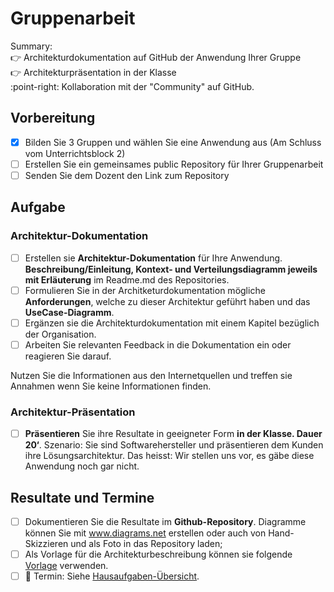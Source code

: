 # Gruppenarbeit

Summary:<br>
:point_right: Architekturdokumentation auf GitHub der Anwendung Ihrer Gruppe<br>
:point_right: Architekturpräsentation in der Klasse<br>
:point-right: Kollaboration mit der "Community" auf GitHub.

## Vorbereitung
- [x] Bilden Sie 3 Gruppen und wählen Sie eine Anwendung aus (Am Schluss vom Unterrichtsblock 2)
- [ ] Erstellen Sie ein gemeinsames public Repository für Ihrer Gruppenarbeit
- [ ] Senden Sie dem Dozent den Link zum Repository

## Aufgabe

### Architektur-Dokumentation
- [ ] Erstellen sie **Architektur-Dokumentation** für Ihre Anwendung. **Beschreibung/Einleitung, Kontext- und Verteilungsdiagramm jeweils mit Erläuterung** im Readme.md des Repositories.
- [ ] Formulieren Sie in der Architketurdokumentation mögliche **Anforderungen**, welche zu dieser Architektur geführt haben und das **UseCase-Diagramm**.
- [ ] Ergänzen sie die Architekturdokumentation mit einem Kapitel bezüglich der Organisation.
- [ ] Arbeiten Sie relevanten Feedback in die Dokumentation ein oder reagieren Sie darauf.

Nutzen Sie die Informationen aus den Internetquellen und treffen sie Annahmen wenn Sie keine Informationen finden.

### Architektur-Präsentation
- [ ] **Präsentieren** Sie ihre Resultate in geeigneter Form **in der Klasse. Dauer 20‘**. Szenario: Sie sind Softwarehersteller und präsentieren dem Kunden ihre Lösungsarchitektur. Das heisst: Wir stellen uns vor, es gäbe diese Anwendung noch gar nicht. 

## Resultate und Termine
- [ ] Dokumentieren Sie die Resultate im **Github-Repository**. Diagramme können Sie mit www.diagrams.net erstellen oder auch von Hand-Skizzieren und als Foto in das Repository laden;
- [ ] Als Vorlage für die Architekturbeschreibung können sie folgende [Vorlage](ArchDocVorl.md) verwenden.
- [ ] :date: Termin: Siehe [Hausaufgaben-Übersicht](README.md).
